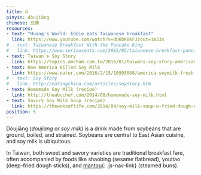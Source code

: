 ```yaml
---
title: d
pinyin: dòujiāng
chinese: 豆漿
resources: 
- text: "Huang's World: Eddie eats Taiwanese breakfast"
  link: https://www.youtube.com/watch?v=dUKbK8KFJzo&t=1m23s
# - text: Taiwanese Breakfast With the Pancake King
#   link: https://www.seriouseats.com/2015/05/taiwanese-breakfast-pancake-king.html
- text: Taiwan's Soy Story
  link: https://topics.amcham.com.tw/2016/01/taiwans-soy-story-american-soy-and-taiwanese-cuisine/
- text: How America Killed Soy Milk
  link: https://www.eater.com/2016/2/15/10995808/america-soymilk-fresh
# - text: Soy Story
#   link: http://eatingchina.com/articles/soystory.htm
- text: Homemade Soy Milk (recipe)
  link: http://theabcchef.com/2014/08/homemade-soy-milk.html
- text: Savory Soy Milk Soup (recipe)
  link: https://thewoksoflife.com/2014/04/soy-milk-soup-w-fried-dough-dou-jiang/
position: 5
---
```


Dòujiāng (*doujiang* or *soy milk*) is a drink made from soybeans that are ground, boiled, and strained. Soybeans are central to East Asian cuisine, and soy milk is ubiquitous.

In Taiwan, both sweet and savory varieties are traditional breakfast fare, often accompanied by foods like shaobing (sesame flatbread), youtiao (deep-fried dough sticks), and [mantou](#m){: .js-nav-link} (steamed buns).
